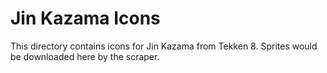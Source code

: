 # Jin Kazama Icons

This directory contains icons for Jin Kazama from Tekken 8.
Sprites would be downloaded here by the scraper.
